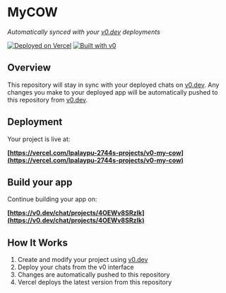 # MyCOW

*Automatically synced with your [v0.dev](https://v0.dev) deployments*

[![Deployed on Vercel](https://img.shields.io/badge/Deployed%20on-Vercel-black?style=for-the-badge&logo=vercel)](https://vercel.com/lpalaypu-2744s-projects/v0-my-cow)
[![Built with v0](https://img.shields.io/badge/Built%20with-v0.dev-black?style=for-the-badge)](https://v0.dev/chat/projects/4OEWv8SRzIk)

## Overview

This repository will stay in sync with your deployed chats on [v0.dev](https://v0.dev).
Any changes you make to your deployed app will be automatically pushed to this repository from [v0.dev](https://v0.dev).

## Deployment

Your project is live at:

**[https://vercel.com/lpalaypu-2744s-projects/v0-my-cow](https://vercel.com/lpalaypu-2744s-projects/v0-my-cow)**

## Build your app

Continue building your app on:

**[https://v0.dev/chat/projects/4OEWv8SRzIk](https://v0.dev/chat/projects/4OEWv8SRzIk)**

## How It Works

1. Create and modify your project using [v0.dev](https://v0.dev)
2. Deploy your chats from the v0 interface
3. Changes are automatically pushed to this repository
4. Vercel deploys the latest version from this repository
